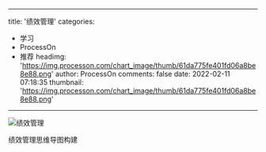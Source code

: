 
---
title: '绩效管理'
categories: 
 - 学习
 - ProcessOn
 - 推荐
headimg: 'https://img.processon.com/chart_image/thumb/61da775fe401fd06a8be8e88.png'
author: ProcessOn
comments: false
date: 2022-02-11 07:18:35
thumbnail: 'https://img.processon.com/chart_image/thumb/61da775fe401fd06a8be8e88.png'
---

<div>   
<img class="thumb" alt="绩效管理" src="https://img.processon.com/chart_image/thumb/61da775fe401fd06a8be8e88.png" referrerpolicy="no-referrer">
<p>绩效管理思维导图构建</p>  
</div>
            